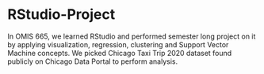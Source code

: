 # RStudio-Project
In OMIS 665, we learned RStudio and performed semester long project on it by applying visualization, regression, clustering and Support Vector Machine concepts. We picked Chicago Taxi Trip 2020 dataset found publicly on Chicago Data Portal to perform analysis. 
